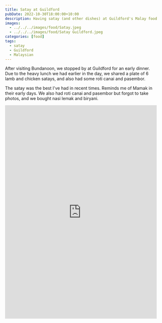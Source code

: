 ```yaml
---
title: Satay at Guildford
pubDate: 2022-10-30T18:00:00+10:00
description: Having satay (and other dishes) at Guildford's Malay food stalls
images:
  - ../../../images/food/Satay.jpeg
  - ../../../images/food/Satay Guildford.jpeg
categories: [food]
tags:
  - satay
  - Guildford
  - Malaysian
---
```


After visiting Bundanoon, we stopped by at Guildford for an early dinner. Due to the heavy lunch we had earlier in the day, we shared a plate of 6 lamb and chicken satays, and also had some roti canai and pasembor.

The satay was the best I've had in recent times. Reminds me of Mamak in their early days. We also had roti canai and pasembor but forgot to take photos, and we bought nasi lemak and biryani.

<iframe src="https://www.facebook.com/plugins/post.php?href=https%3A%2F%2Fwww.facebook.com%2Fchris1.tham%2Fposts%2Fpfbid02qZrtZHtQTE3brt985fzVasFDU5aa98jV5DCig1EVQ1NmMCoSsBwg44jeU59cM87gl&show_text=true&width=500" width="500" height="703" style="border:none;overflow:hidden" scrolling="no" frameborder="0" allowfullscreen="true" allow="autoplay; clipboard-write; encrypted-media; picture-in-picture; web-share"></iframe>
